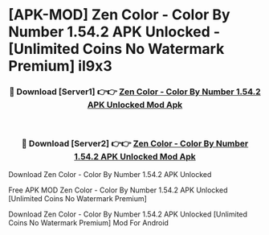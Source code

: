 # [APK-MOD] Zen Color - Color By Number 1.54.2 APK Unlocked - [Unlimited Coins No Watermark Premium] il9x3



<div align="center">
<h3>🔴 Download [Server1] 👉👉 <a href="https://momento.my/?title=Zen_Color_-_Color_By_Number_1.54.2_APK_Unlocked">Zen Color - Color By Number 1.54.2 APK Unlocked Mod Apk</a></h3><br>

<h3>🔴 Download [Server2] 👉👉 <a href="https://momento.my/?title=Zen_Color_-_Color_By_Number_1.54.2_APK_Unlocked">Zen Color - Color By Number 1.54.2 APK Unlocked Mod Apk</a></h3>
</div>



Download Zen Color - Color By Number 1.54.2 APK Unlocked 

Free APK MOD Zen Color - Color By Number 1.54.2 APK Unlocked [Unlimited Coins No Watermark Premium]

Download Zen Color - Color By Number 1.54.2 APK Unlocked [Unlimited Coins No Watermark Premium] Mod For Android
